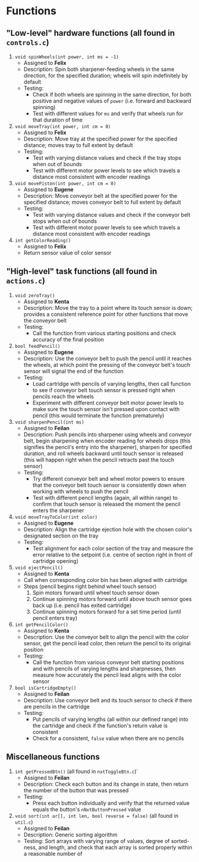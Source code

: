 Functions
====
"Low-level" hardware functions (all found in `controls.c`)
----
1. `void spinWheels(int power, int ms = -1)`
    - Assigned to **Felix**
    - Description: Spin both sharpener-feeding wheels in the same direction, for the specified duration; wheels will spin indefinitely by default
    - Testing:
      - Check if both wheels are spinning in the same direction, for both positive and negative values of `power` (i.e. forward and backward spinning)
      - Test with different values for `ms` and verify that wheels run for that duration of time
2. `void moveTray(int power, int cm = 0)`
    - Assigned to **Felix**
    - Description: Move tray at the specified power for the specified distance; moves tray to full extent by default
    - Testing:
      - Test with varying distance values and check if the tray stops when out of bounds
      - Test with different motor power levels to see which travels a distance most consistent with encoder readings
3. `void movePiston(int power, int cm = 0)`
    - Assigned to **Eugene**
    - Description: Move conveyor belt at the specified power for the specified distance; moves conveyor belt to full extent by default
    - Testing:
      - Test with varying distance values and check if the conveyor belt stops when out of bounds
      - Test with different motor power levels to see which travels a distance most consistent with encoder readings
4. `int getColorReading()`
    - Assigned to **Felix**
    - Return sensor value of color sensor

"High-level" task functions (all found in `actions.c`)
----
1. `void zeroTray()`
    - Assigned to **Kenta**
    - Description: Move the tray to a point where its touch sensor is down; provides a consistent reference point for other functions that move the conveyor belt
    - Testing:
      - Call the function from various starting positions and check accuracy of the final position
2. `bool feedPencil()`
    - Assigned to **Eugene**
    - Description: Use the conveyor belt to push the pencil until it reaches the wheels, at which point the pressing of the conveyor belt's touch sensor will signal the end
      of the function
    - Testing:
      - Load cartridge with pencils of varying lengths, then call function to see if conveyor belt touch sensor is pressed right when pencils reach the wheels
      - Experiment with different conveyor belt motor power levels to make sure the touch sensor isn't pressed upon contact with pencil (this would terminate the function
        prematurely)
3. `void sharpenPencil(int ms)`
    - Assigned to **Feilan**
    - Description: Push pencils into sharpener using wheels and conveyor belt, begin sharpening when encoder reading for wheels drops (this signifies the pencil's entry into the sharpener), sharpen for 
      specified duration, and roll wheels backward until touch sensor is released (this will happen right when the pencil retracts past the touch sensor)
    - Testing:
      - Try different conveyor belt and wheel motor powers to ensure that the conveyor belt touch sensor is consistently down when working with wheels to push the pencil
      - Test with different pencil lengths (again, all within range) to confirm that touch sensor is released the moment the pencil enters the sharpener
4. `void moveTrayToColor(int color)`
    - Assigned to **Eugene**
    - Description: Align the cartridge ejection hole with the chosen color's designated section on the tray
    - Testing:
      - Test alignment for each color section of the tray and measure the error relative to the setpoint (i.e. centre of section right in front of cartridge opening)
5. `void ejectPencil()`
    - Assigned to **Kenta**
    - Call when corresponding color bin has been aligned with cartridge 
    - Steps (pencil begins right behind wheel touch sensor)
      1. Spin motors forward until wheel touch sensor down
      2. Continue spinning motors forward until above touch sensor goes back up (i.e. pencil has exited cartridge)
      3. Continue spinning motors forward for a set time period (until pencil enters tray)
6. `int getPencilColor()`
    - Assigned to **Kenta**
    - Description: Use the conveyor belt to align the pencil with the color sensor, get the pencil lead color, then return the pencil to its original position
    - Testing:
      - Call the function from various conveyor belt starting positions and with pencils of varying lengths and sharpnesses, then measure how accurately the pencil lead
        aligns with the color sensor
7. `bool isCartridgeEmpty()`
    - Assigned to **Feilan**
    - Description: Use conveyor belt and its touch sensor to check if there are pencils in the cartridge
    - Testing:
      - Put pencils of varying lengths (all within our defined range) into the cartridge and check if the function's return value is consistent
      - Check for a consistent, `false` value when there are no pencils

Miscellaneous functions
----
1. `int getPressedBtn()` (all found in `nxtToggleBtn.c`)` 
    - Assigned to **Feilan**
    - Description: Check each button and its change in state, then return the number of the button that was pressed
    - Testing:
      - Press each button individually and verify that the returned value equals the button's `nNxtButtonPressed` value
2. `void sort(int ar[], int len, bool reverse = false)` (all found in `util.c`)
    - Assigned to **Feilan**
    - Description: Generic sorting algorithm
    - Testing: Sort arrays with varying range of values, degree of sorted-ness, and length, and check that each array is sorted properly within a reasonable number of
